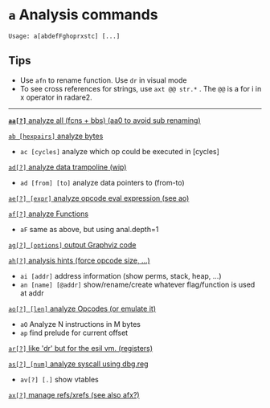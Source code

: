 <!-- TITLE: a -->

#  **`a`** Analysis commands


```text
Usage: a[abdefFghoprxstc] [...]
```


## **Tips**
  - Use `afn` to rename function. Use `dr` in visual mode
  - To see cross references for strings, use `axt @@ str.*` . The `@@` is a for i in x operator in radare2.
---

[ **`aa[?]`** analyze all (fcns + bbs) (aa0 to avoid sub renaming)](/options/a/aa)

[ `ab [hexpairs]` analyze bytes](/options/a/ab)

- `ac [cycles]` analyze which op could be executed in [cycles]

[ `ad[?]` analyze data trampoline (wip)](/options/a/ad)

- `ad [from] [to]` analyze data pointers to (from-to)

[ `ae[?] [expr]` analyze opcode eval expression (see ao)](/options/a/ae)

[ `af[?]` analyze Functions](/options/a/af)

- `aF` same as above, but using anal.depth=1

[ `ag[?] [options]` output Graphviz code](/options/a/ag-options-output-Graphviz-code-eb8c5d2c-e606-4ac0-80c2-b1885bc324bf.md)

[ `ah[?]` analysis hints (force opcode size, ...)](/options/a/ah-analysis-hints-force-opcode-size-57ef1086-626c-4baa-ace6-3e9382036b20.md)

- `ai [addr]` address information (show perms, stack, heap, ...)
- `an [name] [@addr]` show/rename/create whatever flag/function is used at addr

[ `ao[?] [len]` analyze Opcodes (or emulate it)](/options/a/ao-len-analyze-Opcodes-or-emulate-it-2304893a-4fdb-455d-afff-86d76cd1b333.md)

- `aO` Analyze N instructions in M bytes
- `ap` find prelude for current offset

[ `ar[?]` like 'dr' but for the esil vm. (registers)](/options/a/ar-like-dr-but-for-the-esil-vm-registers-1c46e6b7-e3a1-4a03-85de-226381a184c1.md)

[ `as[?] [num]` analyze syscall using dbg.reg](/options/a/as-num-analyze-syscall-using-dbg-reg-02716739-a129-45c7-922f-8e7f64f09e3f.md)

- `av[?] [.]` show vtables

[ `ax[?]` manage refs/xrefs (see also afx?)](/options/a/ax-manage-refs-xrefs-see-also-afx-edce23b5-3963-4ca3-aee9-a1842dd96b3f.md)